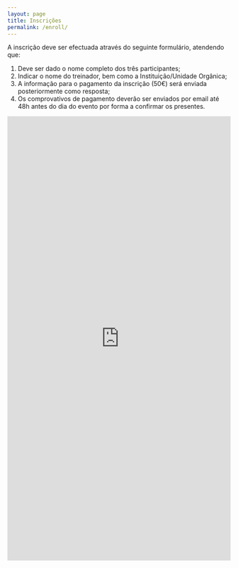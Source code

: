 ```yaml
---
layout: page
title: Inscrições
permalink: /enroll/
---
```


A inscrição deve ser efectuada através do seguinte formulário, atendendo que:

1. Deve ser dado o nome completo dos três participantes;
2. Indicar o nome do treinador, bem como a Instituição/Unidade Orgânica;
3. A informação para o pagamento da inscrição (50€) será enviada posteriormente como resposta;
4. Os comprovativos de pagamento deverão ser enviados por email até 48h antes do dia do evento por forma a confirmar os presentes.

<iframe src="https://docs.google.com/forms/d/1CEYERRa8qNCGHFNmTRo0U61ECNB0yySBV4RE-1zh1Ow/viewform?embedded=true" width="100%" height="1000" frameborder="0" marginheight="0" marginwidth="0">Loading...</iframe>
